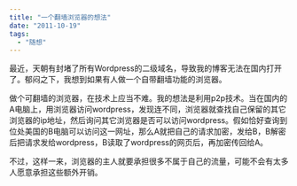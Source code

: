 ```yaml
---
title: "一个翻墙浏览器的想法"
date: "2011-10-19"
tags: 
  - "随想"
---
```


最近，天朝有封堵了所有Wordpress的二级域名，导致我的博客无法在国内打开了。郁闷之下，我想到如果有人做一个自带翻墙功能的浏览器。

做个可翻墙的浏览器，在技术上应当不难。我的想法是利用p2p技术。当在国内的A电脑上，用浏览器访问wordpress，发现连不同，浏览器就查找自己保留的其它浏览器的ip地址，然后询问其它浏览器是否可以访问wordpress。假如恰好查询到位处美国的B电脑可以访问这一网址，那么A就把自己的请求加密，发给B，B解密后把请求发给wordpress，B读取了wordpress的网页后，再加密传回给A。

不过，这样一来，浏览器的主人就要承担很多不属于自己的流量，可能不会有太多人愿意承担这些额外开销。
